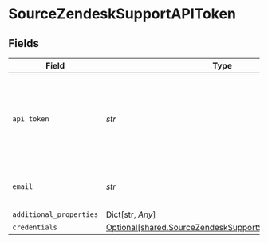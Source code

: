 # SourceZendeskSupportAPIToken


## Fields

| Field                                                                                                                                                                                                   | Type                                                                                                                                                                                                    | Required                                                                                                                                                                                                | Description                                                                                                                                                                                             |
| ------------------------------------------------------------------------------------------------------------------------------------------------------------------------------------------------------- | ------------------------------------------------------------------------------------------------------------------------------------------------------------------------------------------------------- | ------------------------------------------------------------------------------------------------------------------------------------------------------------------------------------------------------- | ------------------------------------------------------------------------------------------------------------------------------------------------------------------------------------------------------- |
| `api_token`                                                                                                                                                                                             | *str*                                                                                                                                                                                                   | :heavy_check_mark:                                                                                                                                                                                      | The value of the API token generated. See our <a href="https://docs.airbyte.com/integrations/sources/zendesk-support#setup-guide">full documentation</a> for more information on generating this token. |
| `email`                                                                                                                                                                                                 | *str*                                                                                                                                                                                                   | :heavy_check_mark:                                                                                                                                                                                      | The user email for your Zendesk account.                                                                                                                                                                |
| `additional_properties`                                                                                                                                                                                 | Dict[str, *Any*]                                                                                                                                                                                        | :heavy_minus_sign:                                                                                                                                                                                      | N/A                                                                                                                                                                                                     |
| `credentials`                                                                                                                                                                                           | [Optional[shared.SourceZendeskSupportSchemasCredentials]](../../models/shared/sourcezendesksupportschemascredentials.md)                                                                                | :heavy_minus_sign:                                                                                                                                                                                      | N/A                                                                                                                                                                                                     |